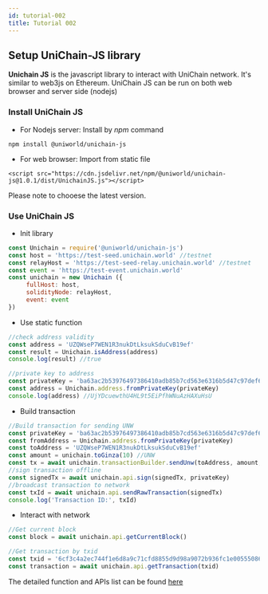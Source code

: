 ```yaml
---
id: tutorial-002
title: Tutorial 002
---
```


## Setup UniChain-JS library
__Unichain JS__ is the javascript library to interact with UniChain network. It's similar to web3js on Ethereum. UniChain JS can be run on both web browser and server side (nodejs)

### Install UniChain JS 

- For Nodejs server: Install by _npm_ command
```
npm install @uniworld/unichain-js
```

- For web browser: Import from static file 
```
<script src="https://cdn.jsdelivr.net/npm/@uniworld/unichain-js@1.0.1/dist/UnichainJS.js"></script>
```
Please note to chooese the latest version.

### Use UniChain JS

- Init library
```js
const Unichain = require('@uniworld/unichain-js')
const host = 'https://test-seed.unichain.world' //testnet
const relayHost = 'https://test-seed-relay.unichain.world' //testnet
const event = 'https://test-event.unichain.world' 
const unichain = new Unichain ({
     fullHost: host, 
     solidityNode: relayHost,
     event: event
})
```

- Use static function
```js
//check address validity
const address = 'UZQWseP7WEN1R3nukDtLksukSduCvB19ef'
const result = Unichain.isAddress(address)
console.log(result) //true

//private key to address
const privateKey = 'ba63ac2b53976497386410adb85b7cd563e6316b5d47c97def69275635b150d1'
const address = Unichain.address.fromPrivateKey(privateKey)
console.log(address) //UjYDcuewthU4HL9t5EiPfhWNuAzHAXuHsU
```

- Build transaction 
```js
//Build transaction for sending UNW
const privateKey = 'ba63ac2b53976497386410adb85b7cd563e6316b5d47c97def69275635b150d1'
const fromAddress = Unichain.address.fromPrivateKey(privateKey)
const toAddress = 'UZQWseP7WEN1R3nukDtLksukSduCvB19ef'
const amount = unichain.toGinza(10) //UNW 
const tx = await unichain.transactionBuilder.sendUnw(toAddress, amount, fromAddress)
//sign transaction offline 
const signedTx = await unichain.api.sign(signedTx, privateKey)
//broadcast transaction to network
const txId = await unichain.api.sendRawTransaction(signedTx)
console.log('Transaction ID:', txId)
```

- Interact with network
```js
//Get current block
const block = await unichain.api.getCurrentBlock()

//Get transaction by txid
const txid = '6cf3c4a2ec744f1e6d8a9c71cfd8855d9d98a9072b936fc1e00555086d3121f3'
const transaction = await unichain.api.getTransaction(txid)
```

The detailed function and APIs list can be found [here](unichainJS)